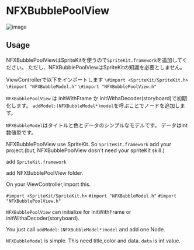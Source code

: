 # NFXBubblePoolView
![image](https://raw.githubusercontent.com/noppefoxwolf/NFXBubblePoolView/master/sample.png)

## Usage

NFXBubblePoolViewはSpriteKitを使うので`SpriteKit.framework`を追加してください。
ただし、NFXBubblePoolViewはSpriteKitの知識を必要としません。

ViewControllerで以下をインポートします
`\#import <SpriteKit/SpriteKit.h>`
`\#import "NFXBubbleModel.h"`
`\#import "NFXBubblePoolView.h"`

`NFXBubblePoolView` は initWithFrame か initWithaDecoder(storyboard)で初期化します。
`addModel:(NFXBubbleModel*)model`を呼ぶことでノードを追加します。

`NFXBubbleModel`はタイトルと色とデータのシンプルなモデルです。
データはint数値型です。

NFXBubblePoolView use SpriteKit.
So `SpriteKit.framework` add your project.(but, NFXBubblePoolView dosn't need your spriteKit skill.)

add `SpriteKit.framework`

add NFXBubblePoolView folder.

On your ViewController,import this.

`#import <SpriteKit/SpriteKit.h>`
`#import "NFXBubbleModel.h"`
`#import "NFXBubblePoolView.h"`

`NFXBubblePoolView` can initialize for initWithFrame or initWithaDecoder(storyboard).

You just call `addModel:(NFXBubbleModel*)model` and add one Node.

`NFXBubbleModel` is simple.
This need title,color and data.
`data` is int value.


